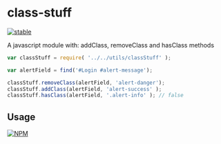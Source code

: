 # class-stuff

[![stable](http://badges.github.io/stability-badges/dist/stable.svg)](http://github.com/badges/stability-badges)

A javascript module with: addClass, removeClass and hasClass methods

```js
var classStuff = require( '../../utils/classStuff' );

var alertField = find('#Login #alert-message');

classStuff.removeClass(alertField, 'alert-danger');
classStuff.addClass(alertField, 'alert-success' );
classStuff.hasClass(alertField, '.alert-info' ); // false

```
## Usage

[![NPM](https://nodei.co/npm/class-stuff.png)](https://www.npmjs.com/package/class-stuff)
